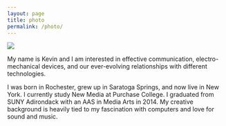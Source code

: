 ```yaml
---
layout: page
title: photo
permalink: /photo/
---
```


<!-- <div class="img_row">
  <img class="col two" src="/img/kae.jpg"/>
</div> -->

<img src="{{ site.baseurl }}/img/beach.jpg">


<br>


<!-- <h1>currently.</h1> -->
<!-- <h2>Empowering each other.</h2> -->
<!-- <h3> -->

 <p>

My name is Kevin and I am interested in effective communication, electro-mechanical devices, and our ever-evolving relationships with different technologies.</p>

<p>I was born in Rochester, grew up in Saratoga Springs, and now live in New York. I currently study New Media at Purchase College. I graduated from SUNY Adirondack with an AAS in Media Arts in 2014. My creative background is heavily tied to my fascination with computers and love for sound and music.</p>

<!--
 <p></p>

<h1><p>somethings I have done in the past...</p></h1>

 <p>Contributor to From Under the Bed, a radio show on WPSR</p>

<p>Had photography featured in the Best of College & High School Photography 2014, a full-color hard cover publication. Over 16,600 student photos were submitted for the contest from the U.S., Canada and around the world.</p> -->
